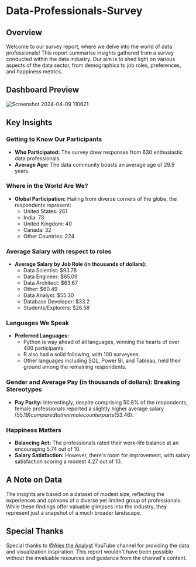 # Data-Professionals-Survey

## Overview

Welcome to our survey report, where we delve into the world of data professionals! This report summarise insights gathered from a survey conducted within the data industry. Our aim is to shed light on various aspects of the data sector, from demographics to job roles, preferences, and happiness metrics.

## Dashboard Preview

![Screenshot 2024-04-09 110621](https://github.com/aakash0210/Data-Professionals-Survey/assets/80809380/4343acb0-d3ca-41f8-bb66-207cba8527da)

## Key Insights

### Getting to Know Our Participants

- **Who Participated:** The survey drew responses from 630 enthusiastic data professionals.
- **Average Age:** The data community boasts an average age of 29.9 years.

### Where in the World Are We?

- **Global Participation:** Hailing from diverse corners of the globe, the respondents represent:
  - United States: 261
  - India: 73
  - United Kingdom: 40
  - Canada: 32
  - Other Countries: 224

### Average Salary with respect to roles

- **Average Salary by Job Role (in thousands of dollars):**
  - Data Scientist: $93.78
  - Data Engineer: $65.09
  - Data Architect: $63.67
  - Other: $60.49
  - Data Analyst: $55.30
  - Database Developer: $33.2
  - Students/Explorers: $26.58

### Languages We Speak

- **Preferred Languages:**
  - Python is way ahead of all languages, winning the hearts of over 400 participants.
  - R also had a solid following, with 100 surveyees.
  - Other languages including SQL, Power BI, and Tableau, held their ground among the remaining respondents.

### Gender and Average Pay (in thousands of dollars): Breaking Stereotypes

- **Pay Parity:** Interestingly, despite comprising 50.8% of the respondents, female professionals reported a slightly higher average salary ($55.19) compared to their male counterparts ($53.46).

### Happiness Matters

- **Balancing Act:** The professionals rated their work-life balance at an encouraging 5.74 out of 10.
- **Salary Satisfaction:** However, there's room for improvement, with salary satisfaction scoring a modest 4.27 out of 10.

## A Note on Data

The insights are based on a dataset of modest size, reflecting the experiences and opinions of a diverse yet limited group of professionals. While these findings offer valuable glimpses into the industry, they represent just a snapshot of a much broader landscape.

## Special Thanks

Special thanks to [@Alex the Analyst](https://www.youtube.com/channel/UC7cs8q-gJRlGwj4A8OmCmXg) YouTube channel for providing the data and visualization inspiration. This report wouldn't have been possible without the invaluable resources and guidance from the channel's content.
